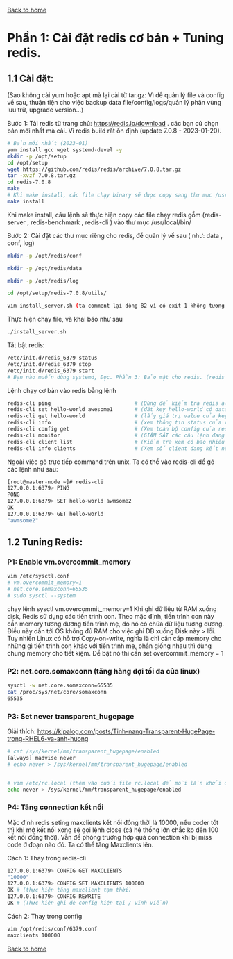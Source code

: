 [Back to home](../../README.md)

# Phần 1: Cài đặt redis cơ bản + Tuning redis.

## 1.1 Cài đặt:

(Sao không cài yum hoặc apt mà lại cài từ tar.gz: Vì dễ quản lý file và config về sau, thuận tiện cho việc backup data file/config/logs/quản lý phân vùng lưu trữ, upgrade version...)

Bước 1: Tải redis từ trang chủ: https://redis.io/download . các bạn cứ chọn bản mới nhất mà cài. Vì redis build rất ổn định (update 7.0.8 - 2023-01-20).

```bash
# Bản mới nhất (2023-01) 
yum install gcc wget systemd-devel -y
mkdir -p /opt/setup
cd /opt/setup
wget https://github.com/redis/redis/archive/7.0.8.tar.gz
tar -xvzf 7.0.8.tar.gz
cd redis-7.0.8
make
# Khi make install, các file chạy binary sẽ được copy sang thư mục /usr/local/bin/
make install
```

Khi make install, câu lệnh sẽ thực hiện copy các file chạy redis gồm (redis-server , redis-benchmark , redis-cli ) vào thư mục /usr/local/bin/

Bước 2: Cài đặt các thư mục riêng cho redis, để quản lý về sau ( như: data , conf, log)

```bash
mkdir -p /opt/redis/conf

mkdir -p /opt/redis/data

mkdir -p /opt/redis/log

cd /opt/setup/redis-7.0.8/utils/

vim install_server.sh (ta comment lại dòng 82 vì có exit 1 không tương thích với systemd - lỗi ko cần thiết)
```

Thực hiện chạy file, và khai báo như sau

```bash
./install_server.sh
```

Tắt bật redis:

```bash
/etc/init.d/redis_6379 status
/etc/init.d/redis_6379 stop
/etc/init.d/redis_6379 start
# Bạn nào muốn dùng systemd, Đọc. Phần 3: Bảo mật cho redis. (redis security) nhé.
```

Lệnh chạy cơ bản vào redis bằng lệnh

```bash
redis-cli ping                           # (Dùng để kiểm tra redis alive)
redis-cli set hello-world awesome1       # (đặt key hello-world có data value = awesome)
redis-cli get hello-world                # (lấy giá trị value của key ra)
redis-cli info                           # (xem thông tin status của redis)
redis-cli config get                     # (Xem toàn bộ config của redis đang chạy)
redis-cli monitor                        # (GIÁM SÁT các câu lệnh đang chạy real-time - RẤT hay)
redis-cli client list                    # (Kiểm tra xem có bao nhiêu client, ip client đang kết nối, client đang dùng lệnh gì.)
redis-cli info clients                   # (Xem số client đang kết nối tới redis server)
```

Ngoài việc gõ trực tiếp command trên unix. Ta có thể vào redis-cli để gõ các lệnh như sau:

```bash
[root@master-node ~]# redis-cli 
127.0.0.1:6379> PING
PONG
127.0.0.1:6379> SET hello-world awmsome2
OK
127.0.0.1:6379> GET hello-world
"awmsome2"
```

## 1.2 Tuning Redis:

### P1: Enable vm.overcommit_memory

```bash
vim /etc/sysctl.conf
# vm.overcommit_memory=1
# net.core.somaxconn=65535
# sudo sysctl --system
```

chạy lệnh sysctl vm.overcommit_memory=1 Khi ghi dữ liệu từ RAM xuống disk, Redis sử dụng các tiến trình con. Theo mặc định, tiến trình con này cần memory tương đương tiến trình mẹ, do nó có chứa dữ liệu tương đương. Điều này dẫn tới OS không đủ RAM cho việc ghi DB xuống Disk này > lỗi. Tuy nhiên Linux có hỗ trợ Copy-on-write, nghĩa là chỉ cần cấp memory cho những gì tiến trình con khác với tiến trình mẹ, phần giống nhau thì dùng chung memory cho tiết kiệm. Để bật nó thì cần set overcommit_memory = 1

### P2: net.core.somaxconn (tăng hàng đợi tối đa của linux)

```bash
sysctl -w net.core.somaxconn=65535
cat /proc/sys/net/core/somaxconn
65535
```

### P3: Set never transparent_hugepage

Giải thích: https://kipalog.com/posts/Tinh-nang-Transparent-HugePage-trong-RHEL6-va-anh-huong

```bash
# cat /sys/kernel/mm/transparent_hugepage/enabled
[always] madvise never
# echo never > /sys/kernel/mm/transparent_hugepage/enabled


# vim /etc/rc.local (thêm vào cuối file rc.local để mỗi lần khởi động lại Linux, hugpage lại chuyển thành never)
echo never > /sys/kernel/mm/transparent_hugepage/enabled
```

### P4: Tăng connection kết nối

Mặc định redis seting maxclients kết nối đồng thời là 10000, nếu coder tốt thì khi mở kết nối xong sẽ gọi lệnh close (cả hệ thống lớn chắc ko đến 100 kết nối đồng thời). Vẫn để phòng trường hợp quá connection khi bị miss code ở đoạn nào đó. Ta có thể tăng Maxclients lên.

Cách 1: Thay trong redis-cli

```bash
127.0.0.1:6379> CONFIG GET MAXCLIENTS
"10000"
127.0.0.1:6379> CONFIG SET MAXCLIENTS 100000
OK # (thực hiện tăng maxclient tạm thời)
127.0.0.1:6379> CONFIG REWRITE
OK # (Thực hiện ghi đè config hiện tại / vĩnh viễn)
```

Cách 2: Thay trong config

```bash
vim /opt/redis/conf/6379.conf
maxclients 100000
```

[Back to home](../../README.md)
